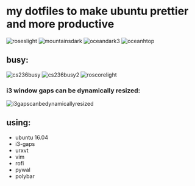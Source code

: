 # my dotfiles to make ubuntu prettier and more productive

![roseslight](https://i.imgur.com/IzOyceo.png)
![mountainsdark](https://i.imgur.com/m0myuIx.png)
![oceandark3](https://i.imgur.com/5vMSAn9.png)
![oceanhtop](https://i.imgur.com/4rYFrbK.png)


## busy:
![cs236busy](https://i.imgur.com/z7pcVbp.png)
![cs236busy2](https://i.imgur.com/lOUNpy8.png)
![roscorelight](https://i.imgur.com/jwcAQkY.png)

### i3 window gaps can be dynamically resized:
![i3gapscanbedynamicallyresized](https://i.imgur.com/tcgh0zx.png)

## using:
* ubuntu 16.04
* i3-gaps 
* urxvt 
* vim
* rofi
* pywal 
* polybar
